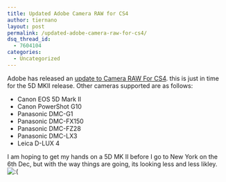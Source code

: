 ```yaml
---
title: Updated Adobe Camera RAW for CS4
author: tiernano
layout: post
permalink: /updated-adobe-camera-raw-for-cs4/
dsq_thread_id:
  - 7604104
categories:
  - Uncategorized
---
```

Adobe has released an [update to Camera RAW For CS4][1]. this is just in time for the 5D MKII release. Other cameras supported are as follows:

* Canon EOS 5D Mark II
* Canon PowerShot G10
* Panasonic DMC-G1
* Panasonic DMC-FX150
* Panasonic DMC-FZ28
* Panasonic DMC-LX3
* Leica D-LUX 4

I am hoping to get my hands on a 5D MK II before I go to New York on the 6th Dec, but with the way things are going, its looking less and less likley. <img src="http://www.geekphotographer.com/wp-includes/images/smilies/icon_sad.gif" alt=":(" class="wp-smiley" />

 [1]: http://www.dpreview.com/news/0811/08112501adobecamerarawupdate5_2.asp